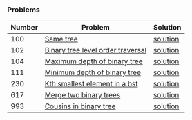 ### Problems

|  Number | Problem |   Solution |
| --- | --- | --- |
|  100 | [Same tree](https://leetcode.com/problems/same-tree/) | [solution](/Tree/same_tree.py)|
|  102 | [Binary tree level order traversal](https://leetcode.com/problems/binary-tree-level-order-traversal/) | [solution](/Tree/binary_tree_level_order_traversal.py)|
|  104 | [Maximum depth of binary tree](https://leetcode.com/problems/maximum-depth-of-binary-tree/) | [solution](/Tree/maximum_depth_of_binary_tree.py)|
|  111 | [Minimum depth of binary tree](https://leetcode.com/problems/minimum-depth-of-binary-tree/) | [solution](/Tree/minimum_depth_of_binary_tree.py)|
|  230 | [Kth smallest element in a bst](https://leetcode.com/problems/kth-smallest-element-in-a-bst/) | [solution](/Tree/kth_smalles_element_in_bst.py)|
|  617 | [Merge two binary trees](https://leetcode.com/problems/merge-two-binary-trees/) | [solution](/Tree/merge_two_binary_trees.py)|
|  993 | [Cousins in binary tree](https://leetcode.com/problems/cousins-in-binary-tree/) | [solution](/Tree/cousins_in_binary_tree.py)|
